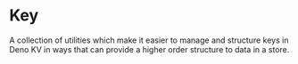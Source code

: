 # Key

A collection of utilities which make it easier to manage and structure keys in
Deno KV in ways that can provide a higher order structure to data in a store.
